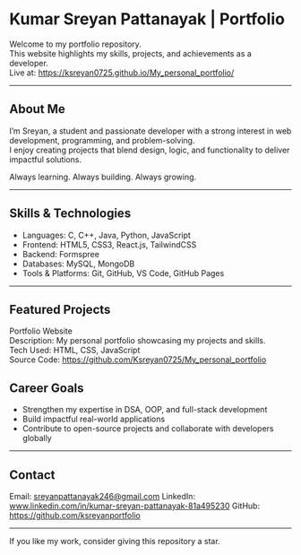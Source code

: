 Kumar Sreyan Pattanayak | Portfolio
===================================================================================

Welcome to my portfolio repository.  
This website highlights my skills, projects, and achievements as a developer.  
Live at: https://ksreyan0725.github.io/My_personal_portfolio/

------------------------------------------------------------

About Me
--------
I’m Sreyan, a student and passionate developer with a strong interest in web development, programming, and problem-solving.  
I enjoy creating projects that blend design, logic, and functionality to deliver impactful solutions.  

Always learning. Always building. Always growing.  

------------------------------------------------------------

Skills & Technologies
---------------------
- Languages: C, C++, Java, Python, JavaScript  
- Frontend: HTML5, CSS3, React.js, TailwindCSS  
- Backend: Formspree
- Databases: MySQL, MongoDB  
- Tools & Platforms: Git, GitHub, VS Code, GitHub Pages  

------------------------------------------------------------

Featured Projects
-----------------

Portfolio Website  
Description: My personal portfolio showcasing my projects and skills.  
Tech Used: HTML, CSS, JavaScript  
Source Code: https://github.com/Ksreyan0725/My_personal_portfolio


Career Goals
------------
- Strengthen my expertise in DSA, OOP, and full-stack development  
- Build impactful real-world applications  
- Contribute to open-source projects and collaborate with developers globally  

------------------------------------------------------------

Contact
-------
Email: sreyanpattanayak246@gmail.com
LinkedIn: www.linkedin.com/in/kumar-sreyan-pattanayak-81a495230
GitHub: https://github.com/ksreyanportfolio  

------------------------------------------------------------

If you like my work, consider giving this repository a star.
